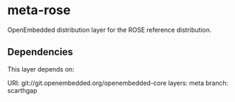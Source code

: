# meta-rose

OpenEmbedded distribution layer for the ROSE reference distribution.

## Dependencies

This layer depends on:

  URI: git://git.openembedded.org/openembedded-core
  layers: meta
  branch: scarthgap


